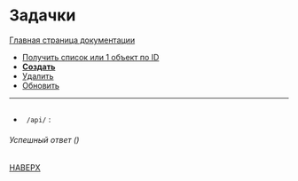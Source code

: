 # Задачки

[Главная страница документации](/README.md)

* [Получить список или 1 объект по ID](/docs/task/task-get.md)
* **[Создать](/docs/task/task-create.md)**   
* [Удалить](/docs/task/task-delete.md) 
* [Обновить](/docs/task/task-update.md)
---

## 
- ` /api/` :
###### Успешный ответ ()

[НАВЕРХ](#задачки)